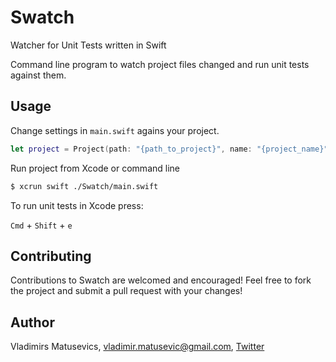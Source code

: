 # Swatch
Watcher for Unit Tests written in Swift

Command line program to watch project files changed and run unit tests against them.


## Usage

Change settings in `main.swift` agains your project.

```swift
let project = Project(path: "{path_to_project}", name: "{project_name}")
```

Run project from Xcode or command line

```sh
$ xcrun swift ./Swatch/main.swift 
```

To run unit tests in Xcode press:

`Cmd` + `Shift` + `e`

## Contributing

Contributions to Swatch are welcomed and encouraged! Feel free to fork the project and submit a pull request with your changes!


## Author

Vladimirs Matusevics, vladimir.matusevic@gmail.com, [Twitter](https://twitter.com/iGamesDev)
